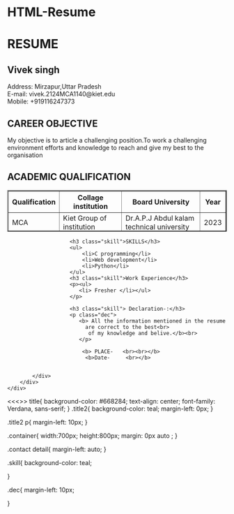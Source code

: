 # HTML-Resume
<!DOCTYPE html>
<html lang="en">
<head>
    <meta charset="UTF-8">
    <meta http-equiv="X-UA-Compatible" content="IE=edge">
    <meta name="viewport" content="width=device-width, initial-scale=1.0">
    <link rel="stylesheet" href="style.css" type="text/css">
    <title>Curriculem Vitage
    </title>
</head>
<body>
    <div class="container">
        <div class="base">
            <div class="">
                <div class="title">
                   <h1>RESUME</h1>
                </div>
                <div class="contact detail">
                    <h2>Vivek singh</h2>
                    <p>
                       Address: Mirzapur,Uttar Pradesh<br>
                        E-mail: vivek.2124MCA1140@kiet.edu<br>
                        Mobile: +919116247373
                </p>
                 </div>
                 <div class="career objective">
                     <div class="title2">
                         <h2>CAREER OBJECTIVE</h2>
                    </div>
                    <p>My objective is to article a challenging position.To work a challenging environment efforts and knowledge to reach and give my best to the organisation</p>
                    <div class="academic qualification">
                        <div class="title2">
                            <h2>ACADEMIC QUALIFICATION</h2>
                        </div>
                        <table border="2" width="650" height="95">
                            <thread>
                            <tr>
                                <th>Qualification</th>
                                <th>Collage institution</th>
                                <th>Board University</th>
                                <th>Year</th>
                            </tr>
                            </thread>
                            <tbody>
                            <tr>
                                <td>MCA</td>
                                <td>Kiet Group of institution</td>
                                <td>Dr.A.P.J Abdul kalam technical university</td>
                                <td>2023</td>
                            </tr>
                            <tr>
                                <td>BCA</td>
                                <td>United group of institutions</td>
                                <td>Allahabd State University</td>
                                <td>2020</td>
                            </tr>
                            <tr>
                                <td>Intermediate</td>
                                <td>Vardhman Public School</td>
                                <td>CBSE BOARD</td>
                                <td>2017</td>
                            </tr>
                            <tr>
                                <td>High School</td>
                                <td>Ambika Devi high school</td>
                                <td>CBSE BOARD</td>
                                <td>2015</td>
                            </tr>
                        </tbody>
                        </table>
                        
                        <h3 class="skill">SKILLS</h3>
                        <ul>
                            <li>C programming</li>
                            <li>Web development</li>
                            <li>Python</li>
                        </ul>
                        <h3 class="skill">Work Experience</h3>
                        <p><ul>
                           <li> Fresher </li></ul>
                        </p>
                        
                        <h3 class="skill"> Declaration-:</h3>
                        <p class="dec"> 
                           <b> All the information mentioned in the resume
                             are correct to the best<br>
                              of my knowledge and belive.</b><br>
                           </p>
                        
                            <b> PLACE-   <br><br></b>
                             <b>Date-     <br></b>

                        
            </div>
        </div>
    </div>
</div>
</div>
</body>
</html>
<<<<CSS RESUME>>>
  title{
    background-color: #668284;
    text-align: center;
    font-family: Verdana, sans-serif;
}
.title2{
    background-color: teal;
    margin-left: 0px;
}

.title2 p{
    margin-left: 10px;
}

.container{
    width:700px;
    height:800px;
    margin: 0px auto ;
}

.contact detail{
    margin-left: auto;
}

.skill{
    background-color: teal;
    
}

.dec{
    margin-left: 10px;
    
}

